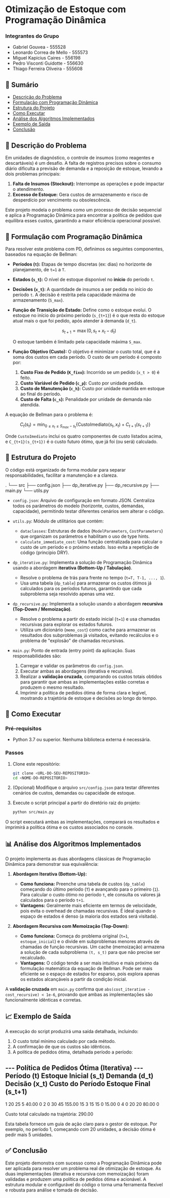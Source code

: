 
# Otimização de Estoque com Programação Dinâmica

### Integrantes do Grupo
- Gabriel Gouvea - 555528
- Leonardo Correa de Mello - 555573
- Miguel Kapicius Caires - 556198
- Pedro Visconti Guidotte - 556630
- Thiago Ferreira Oliveira - 555608

## 📄 Sumário

- [Descrição do Problema](#-descrição-do-problema)
- [Formulação com Programação Dinâmica](#-formulação-com-programação-dinâmica)
- [Estrutura do Projeto](#-estrutura-do-projeto)
- [Como Executar](#-como-executar)
- [Análise dos Algoritmos Implementados](#-análise-dos-algoritmos-implementados)
- [Exemplo de Saída](#-exemplo-de-saída)
- [Conclusão](#-conclusão)

## 📝 Descrição do Problema

Em unidades de diagnóstico, o controle de insumos (como reagentes e descartáveis) é um desafio. A falta de registros precisos sobre o consumo diário dificulta a previsão de demanda e a reposição de estoque, levando a dois problemas principais:
1.  **Falta de Insumos (Stockout):** Interrompe as operações e pode impactar o atendimento.
2.  **Excesso de Estoque:** Gera custos de armazenamento e risco de desperdício por vencimento ou obsolescência.

Este projeto modela o problema como um processo de decisão sequencial e aplica a Programação Dinâmica para encontrar a política de pedidos que equilibra esses custos, garantindo a maior eficiência operacional possível.

## 🧠 Formulação com Programação Dinâmica

Para resolver este problema com PD, definimos os seguintes componentes, baseados na equação de Bellman:

-   **Períodos (`t`):** Etapas de tempo discretas (ex: dias) no horizonte de planejamento, de `t=1` a `T`.
-   **Estados (`s_t`):** O nível de estoque disponível no **início** do período `t`.
-   **Decisões (`x_t`):** A quantidade de insumos a ser pedida no início do período `t`. A decisão é restrita pela capacidade máxima de armazenamento (`S_max`).
-   **Função de Transição de Estado:** Define como o estoque evolui. O estoque no início do próximo período (`s_{t+1}`) é o que resta do estoque atual mais o que foi pedido, após atender à demanda (`d_t`).
    
    $$ s_{t+1} = \max(0, s_t + x_t - d_t) $$

    O estoque também é limitado pela capacidade máxima `S_max`.

-   **Função Objetivo (Custo):** O objetivo é minimizar o custo total, que é a soma dos custos em cada período. O custo de um período é composto por:
    1.  **Custo Fixo de Pedido (`K_fixo`):** Incorrido se um pedido (`x_t > 0`) é feito.
    2.  **Custo Variável de Pedido (`c_p`):** Custo por unidade pedida.
    3.  **Custo de Manutenção (`c_h`):** Custo por unidade mantida em estoque ao final do período.
    4.  **Custo de Falta (`c_s`):** Penalidade por unidade de demanda não atendida.

A equação de Bellman para o problema é:

$$ C_t(s_t) = \min_{0 \le x_t \le S_{max} - s_t} \left\{ \text{CustoImediato}(s_t, x_t) + C_{t+1}(s_{t+1}) \right\} $$

Onde `CustoImediato` inclui os quatro componentes de custo listados acima, e `C_{t+1}(s_{t+1})` é o custo futuro ótimo, que já foi (ou será) calculado.

## 📂 Estrutura do Projeto

O código está organizado de forma modular para separar responsabilidades, facilitar a manutenção e a clareza.


.
└── src
    ├── config.json
    ├── dp_iterative.py
    ├── dp_recursive.py
    ├── main.py
    └── utils.py


-   `config.json`: Arquivo de configuração em formato JSON. Centraliza todos os parâmetros do modelo (horizonte, custos, demandas, capacidade), permitindo testar diferentes cenários sem alterar o código.

-   `utils.py`: Módulo de utilitários que contém:
    -   `dataclasses`: Estruturas de dados (`ModelParameters`, `CostParameters`) que organizam os parâmetros e habilitam o uso de type hints.
    -   `calculate_immediate_cost`: Uma função centralizada para calcular o custo de um período e o próximo estado. Isso evita a repetição de código (princípio DRY).

-   `dp_iterative.py`: Implementa a solução de Programação Dinâmica usando a abordagem **iterativa (Bottom-Up / Tabulação)**.
    -   Resolve o problema de trás para frente no tempo (`t=T, T-1, ..., 1`).
    -   Usa uma tabela (`dp_table`) para armazenar os custos ótimos já calculados para os períodos futuros, garantindo que cada subproblema seja resolvido apenas uma vez.

-   `dp_recursive.py`: Implementa a solução usando a abordagem **recursiva (Top-Down / Memoização)**.
    -   Resolve o problema a partir do estado inicial (`t=1`) e usa chamadas recursivas para explorar os estados futuros.
    -   Utiliza um dicionário (`memo_cost`) como cache para armazenar os resultados dos subproblemas já visitados, evitando recálculos e o problema de "explosão" de chamadas recursivas.

-   `main.py`: Ponto de entrada (entry point) da aplicação. Suas responsabilidades são:
    1.  Carregar e validar os parâmetros do `config.json`.
    2.  Executar ambas as abordagens (iterativa e recursiva).
    3.  Realizar a **validação cruzada**, comparando os custos totais obtidos para garantir que ambas as implementações estão corretas e produzem o mesmo resultado.
    4.  Imprimir a política de pedidos ótima de forma clara e legível, mostrando a trajetória de estoque e decisões ao longo do tempo.

## 🚀 Como Executar

### Pré-requisitos

-   Python 3.7 ou superior. Nenhuma biblioteca externa é necessária.

### Passos

1.  Clone este repositório:
    ```bash
    git clone <URL-DO-SEU-REPOSITORIO>
    cd <NOME-DO-REPOSITORIO>
    ```

2.  (Opcional) Modifique o arquivo `src/config.json` para testar diferentes cenários de custos, demandas ou capacidade de estoque.

3.  Execute o script principal a partir do diretório raiz do projeto:
    ```bash
    python src/main.py
    ```

O script executará ambas as implementações, comparará os resultados e imprimirá a política ótima e os custos associados no console.

## 📊 Análise dos Algoritmos Implementados

O projeto implementa as duas abordagens clássicas de Programação Dinâmica para demonstrar sua equivalência:

1.  **Abordagem Iterativa (Bottom-Up):**
    -   **Como funciona:** Preenche uma tabela de custos (`dp_table`) começando do último período (`T`) e avançando para o primeiro (`1`). Para calcular o custo ótimo no período `t`, ele consulta os valores já calculados para o período `t+1`.
    -   **Vantagens:** Geralmente mais eficiente em termos de velocidade, pois evita o overhead de chamadas recursivas. É ideal quando o espaço de estados é denso (a maioria dos estados será visitada).

2.  **Abordagem Recursiva com Memoização (Top-Down):**
    -   **Como funciona:** Começa do problema original (`t=1`, `estoque_inicial`) e o divide em subproblemas menores através de chamadas de função recursivas. Um cache (memoização) armazena a solução de cada subproblema `(t, s_t)` para que não precise ser recalculado.
    -   **Vantagens:** O código tende a ser mais intuitivo e mais próximo da formulação matemática da equação de Bellman. Pode ser mais eficiente se o espaço de estados for esparso, pois explora apenas os estados alcançáveis a partir da condição inicial.

A **validação cruzada** em `main.py` confirma que `abs(cost_iterative - cost_recursive) < 1e-6`, provando que ambas as implementações são funcionalmente idênticas e corretas.

## 📈 Exemplo de Saída

A execução do script produzirá uma saída detalhada, incluindo:

1.  O custo total mínimo calculado por cada método.
2.  A confirmação de que os custos são idênticos.
3.  A política de pedidos ótima, detalhada período a período:

--- Política de Pedidos Ótima (Iterativa) ---
Período (t)  Estoque Inicial (s_t)   Demanda (d_t)   Decisão (x_t)   Custo do Período     Estoque Final (s_t+1)
----------------------------------------------------------------------------------------------------------
1            20                      25              5               40.00                0
2            0                       30              45              155.00               15
3            15                      15              0               15.00                0
4            0                       20              20              80.00                0

Custo total calculado na trajetória: 290.00

Esta tabela fornece um guia de ação claro para o gestor de estoque. Por exemplo, no período 1, começando com 20 unidades, a decisão ótima é pedir mais 5 unidades.

## ✅ Conclusão

Este projeto demonstra com sucesso como a Programação Dinâmica pode ser aplicada para resolver um problema real de otimização de estoque. As duas implementações (iterativa e recursiva com memoização) foram validadas e produzem uma política de pedidos ótima e acionável. A estrutura modular e configurável do código o torna uma ferramenta flexível e robusta para análise e tomada de decisão.
```

